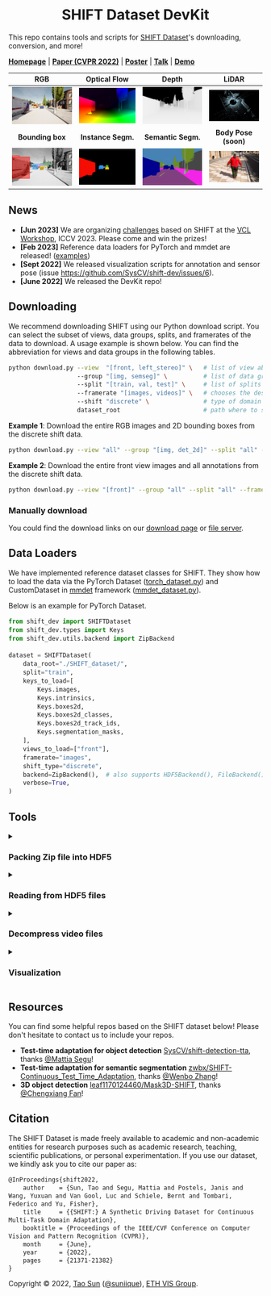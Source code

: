 <h1 align="center"> SHIFT Dataset DevKit </h1>

This repo contains tools and scripts for [SHIFT Dataset](https://www.vis.xyz/shift/)'s downloading, conversion, and more!

[**Homepage**](https://www.vis.xyz/shift) | [**Paper (CVPR 2022)**](https://arxiv.org/abs/2206.08367) | [**Poster**](https://github.com/SysCV/shift-dev/blob/main/assert/Poster%20SHIFT.pdf) | [**Talk**](https://www.youtube.com/watch?v=q39gJveIhRc) | [**Demo**](https://www.youtube.com/watch?v=BsqGrDd2Kzw)


<div align="center">
<div></div>

| **RGB**          |    **Optical Flow**    | **Depth**   | **LiDAR** |
|:----------------:|:----------------:|:----------------:|:---------:|
|  <img src="assert/figures/img.png">                |       <img src="assert/figures/flow.png">     |   <img src="assert/figures/depth.png">                       |   <img src="assert/figures/lidar.png" >         |
|   **Bounding box** | **Instance Segm.** | **Semantic Segm.**  | **Body Pose (soon)**  |
|   <img src="assert/figures/bbox2d.png">                 |     <img src="assert/figures/ins.png">            |         <img src="assert/figures/seg.png">           |       <img src="assert/figures/pose.png">      |

</div>



## News
- **[Jun 2023]** We are organizing [challenges](https://wvcl.vis.xyz/challenges) based on SHIFT at the [VCL Workshop](https://wvcl.vis.xyz/), ICCV 2023. Please come and win the prizes!
- **[Feb 2023]** Reference data loaders for PyTorch and mmdet are released! ([examples](https://github.com/SysCV/shift-dev/blob/main/examples))
- **[Sept 2022]** We released visualization scripts for annotation and sensor pose (issue https://github.com/SysCV/shift-dev/issues/6).
- **[June 2022]** We released the DevKit repo!


## Downloading
We recommend downloading SHIFT using our Python download script. You can select the subset of views, data groups, splits, and framerates of the data to download. A usage example is shown below. You can find the abbreviation for views and data groups in the following tables.

```bash
python download.py --view  "[front, left_stereo]" \   # list of view abbreviation to download
                   --group "[img, semseg]" \          # list of data group abbreviation to download 
                   --split "[train, val, test]" \     # list of splits to download 
                   --framerate "[images, videos]" \   # chooses the desired frame rate (images=1fps, videos=10fps)
                   --shift "discrete" \               # type of domain shifts. Options: discrete, continuous/1x, continuous/10x, continuous/100x 
                   dataset_root                       # path where to store the downloaded data
```
**Example 1**: Download the entire RGB images and 2D bounding boxes from the discrete shift data.
```bash
python download.py --view "all" --group "[img, det_2d]" --split "all" --framerate "[images]" ./data
```

**Example 2**: Download the entire front view images and all annotations from the discrete shift data.
```bash
python download.py --view "[front]" --group "all" --split "all" --framerate "[images]" ./data
```

### Manually download
You could find the download links on our [download page](https://www.vis.xyz/shift/download/) or [file server](https://dl.cv.ethz.ch/shift/).

## Data Loaders

We have implemented reference dataset classes for SHIFT. They
show how to load the data via the PyTorch Dataset ([torch_dataset.py](https://github.com/SysCV/shift-dev/blob/main/examples/torch_dataset.py)) and CustomDataset in [mmdet](https://github.com/open-mmlab/mmdetection) framework ([mmdet_dataset.py](https://github.com/SysCV/shift-dev/blob/main/examples/mmdet_dataset.py)).

Below is an example for PyTorch Dataset.

```python
from shift_dev import SHIFTDataset
from shift_dev.types import Keys
from shift_dev.utils.backend import ZipBackend

dataset = SHIFTDataset(
    data_root="./SHIFT_dataset/",
    split="train",
    keys_to_load=[
        Keys.images,
        Keys.intrinsics,
        Keys.boxes2d,
        Keys.boxes2d_classes,
        Keys.boxes2d_track_ids,
        Keys.segmentation_masks,
    ],
    views_to_load=["front"],
    framerate="images",
    shift_type="discrete",
    backend=ZipBackend(),  # also supports HDF5Backend(), FileBackend()
    verbose=True,
)
```



## Tools
<details>
<summary>
<h3>Packing Zip file into HDF5 </h3>
</summary>

Instead of unzipping the downloaded zip files, you can also convert them into corresponding [HDF5](https://en.wikipedia.org/wiki/Hierarchical_Data_Format) files. HDF5 file is designed to store a large dataset in a single file and, meanwhile, to support efficient I/O for training purposes. Converting to HDF5 is a good practice in an environment where the number of files that can be stored is limited. 

However, if you want to preprocess the data before using them, we **don't recommend** converting them into HDF5 before the processing, which will complicate the loading.

**Example 1**: Packing directly from the downloaded zip files. (You can set the number of processes by `-j`)
```bash
python -m shift_dev.io.to_hdf5 "./data/discrete/**/*.zip" --zip -j 1
```

**Example 2**: Packing from an unzipped folder.
```bash
python -m shift_dev.io.to_hdf5 "./data/discrete/images/val/left_45/img/"
```

Note: The converted HDF5 file will maintain the same file structure of the zip file/folder, i.e., `<seq>/<frame>_<group>_<view>.<ext>`.
</details>

<details>
<summary>
<h3>Reading from HDF5 files</h3>
</summary>

Below is a code snippet for reading images from an HDF5 file.
```python
import io
import h5py
from PIL import Image

name = "0123-abcd/00000000_img_front.jpg"
with h5py.File("/path/to/file.hdf5", "r") as hdf5:      # load the HDF5 file
    bytes = bytearray(hdf5[name])                       # select the file we want
    img = Image.open(io.BytesIO(bytes))                 # same as opening an ordinary png file from IO stream.
```

Below is a code snippet for reading point clouds from an HDF5 file.
```python
import io
import h5py
import plyfile

name = "0123-abcd/00000000_lidar_center.ply"
bytes = io.BytesIO(np.array(hdf5[name]))              # create an IO buffer
plydata = plyfile.PlyData.read(bytes)                 # parse point cloud from the buffer

num_points = plydata['vertex'].count
arr = np.zeros((num_points, 4), dtype=np.float32)     # array of [n, 4], columns are: x, y, z, intensity
arr[:, 0] = plydata['vertex'].data['x']
arr[:, 1] = plydata['vertex'].data['y']
arr[:, 2] = plydata['vertex'].data['z']
arr[:, 3] = plydata['vertex'].data['intensity']
```

</details>

<details>
<summary>
<h3>Decompress video files</h3>
</summary>

For easier retrieval of frames during training, we recommend decompressing all video sequences into image frames before training. Make sure there is enough disk space to store the decompressed frames. The video sequences are used for the RGB data group only.

The mode option (`--mode, -m`) controls the storage type of the decompressed frames. When the mode is set to `folder` (default option) the frames are extracted to local file systems directly; when the mode is set to `zip`, `tar` or `hdf5`, the frames are stored in the corresponding archive file, e.g., `img_decompressed.zip`.  

All frames will be saved using the same name pattern of `<seq>/<frame>_<group>_<view>.<ext>`.

- To use your local FFmpeg libraries (4.x) is supported. You can follow the command example below, which decompresses videos to image frames and store them into a zip archive with the same filename as the tar file.
    ```bash
    python -m shift_dev.io.decompress_videos "discrete/videos/val/front/*.tar" -m "zip" -j 1
    ```

- To ensure reproducible decompression of videos, we recommend using our Docker image. You could refer to the Docker engine's [installation doc](https://docs.docker.com/engine/install/).
    ```bash
    # build and install our Docker image
    docker build -t shift_dataset_decompress .

    # run the container (the mode is set to "hdf5")
    docker run -v <path/to/data>:/data -e MODE=hdf5 shift_dataset_decompress
    ```
    Here, `<path/to/data>` denotes the root path under which all tar files will be processed recursively. The mode and number of jobs can be configured through environment variables `MODE` and `JOBS`. 
</details>

<details>
<summary>
<h3>Visualization</h3>
</summary>

We provide a visualization tool for object-level labels (e.g., bounding box, instance segmentation). The main rendering functions are provided in `shift_dev/vis/render.py` file. We believe you can reuse many of them for other kinds of visualization. 

We also provide a tool to make videos with annotations:
```bash
python -m shift_dev.vis.video <seq_id> \    # specify the video sequence
    -d <path/to/img.zip> \                  # path to the img.zip or its unzipped folder
    -l <path/to/label.json> \               # path to the corresponding label ({det_2d/det_3d/det_insseg_2d}.json)
    -o <path/for/output> \                  # output path
    --view front                            # specify the view, needed to be corresponded with images and label file
```
This command will render an MP4 video with the bounding boxes or instance masks plotted over the background images. Check out the example [here](https://www.youtube.com/watch?v=BsqGrDd2Kzw) (starting from 00:10)!
</details>


## Resources

You can find some helpful repos based on the SHIFT dataset below! Please don't hesitate to contact us to include your repos.
- **Test-time adaptation for object detection** [SysCV/shift-detection-tta](https://github.com/SysCV/shift-detection-tta), thanks [@Mattia Segu](https://github.com/mattiasegu)!
- **Test-time adaptation for semantic segmentation** [zwbx/SHIFT-Continuous_Test_Time_Adaptation](https://github.com/zwbx/SHIFT-Continuous_Test_Time_Adaptation/), thanks [@Wenbo Zhang](https://github.com/zwbx)!
- **3D object detection** [leaf1170124460/Mask3D-SHIFT](https://github.com/leaf1170124460/Mask3D-SHIFT), thanks [@Chengxiang Fan](https://github.com/leaf1170124460)!

## Citation

The SHIFT Dataset is made freely available to academic and non-academic entities for research purposes such as academic research, teaching, scientific publications, or personal experimentation. If you use our dataset, we kindly ask you to cite our paper as:

```
@InProceedings{shift2022,
    author    = {Sun, Tao and Segu, Mattia and Postels, Janis and Wang, Yuxuan and Van Gool, Luc and Schiele, Bernt and Tombari, Federico and Yu, Fisher},
    title     = {{SHIFT:} A Synthetic Driving Dataset for Continuous Multi-Task Domain Adaptation},
    booktitle = {Proceedings of the IEEE/CVF Conference on Computer Vision and Pattern Recognition (CVPR)},
    month     = {June},
    year      = {2022},
    pages     = {21371-21382}
}
```


Copyright © 2022, [Tao Sun](https://suniique.com) ([@suniique](https://github.com/suniique)), [ETH VIS Group](https://cv.ethz.ch/).
